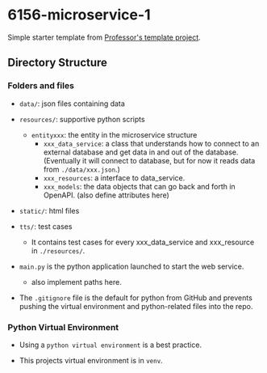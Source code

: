 # 6156-microservice-1

Simple starter template from [Professor's template project](https://github.com/donald-f-ferguson/e6156-f23-template).

## Directory Structure

### Folders and files

- `data/`: json files containing data

- `resources/`: supportive python scripts
    - `entityxxx`: the entity in the microservice structure
        - `xxx_data_service`: a class that understands how to connect to an external database and get data in and out of the database. (Eventually it will connect to database, but for now it reads data from `./data/xxx.json`.)
        - `xxx_resources`: a interface to data_service.
        - `xxx_models`: the data objects that can go back and forth in OpenAPI. (also define attributes here)

- `static/`: html files

- `tts/`: test cases
    - It contains test cases for every xxx_data_service and xxx_resource in `./resources/`.

- `main.py` is the python application launched to start the web service. 
    - also implement paths here.

- The `.gitignore` file is the default for python from GitHub and prevents pushing the virtual environment and python-related files into the repo.

### Python Virtual Environment

- Using a `python virtual environment` is a best practice.

- This projects virtual environment is in `venv`.